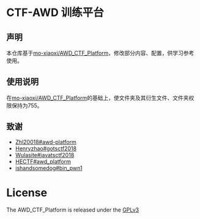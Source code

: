 # CTF-AWD 训练平台



## 声明

本仓库基于[mo-xiaoxi/AWD_CTF_Platform](https://github.com/mo-xiaoxi/AWD_CTF_Platform)，修改部分内容、配置，供学习参考使用。



## 使用说明

在[mo-xiaoxi/AWD_CTF_Platform](https://github.com/mo-xiaoxi/AWD_CTF_Platform)的基础上，使文件夹及其衍生文件、文件夹权限保持为755。

## 致谢

- [Zhl20018#awd-platform](https://github.com/zhl2008/awd-platform)
- [Henryzhao#gotsctf2018](https://github.com/Henryzhao96)
- [Wulasite#javatsctf2018](https://github.com/wulasite)
- [HECTF#awd_platform](https://github.com/HECTF/awd_platform)
- [ishandsomedog#bin_pwn1](https://github.com/ishandsomedog)

# License

The AWD_CTF_Platform is released under the [GPLv3](https://github.com/m0xiaoxi/AWD_CTF_Platform/blob/master/LICENSE)
